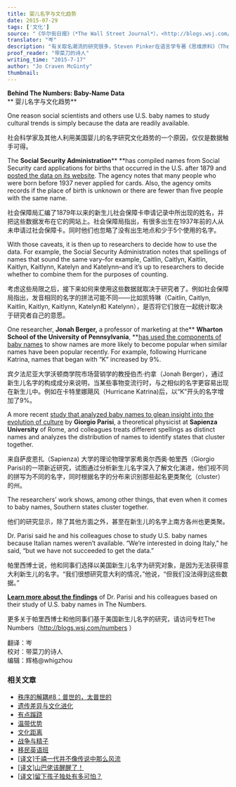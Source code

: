 ```yaml
---
title: 婴儿名字与文化趋势
date: 2015-07-29
tags: ['文化']
source: "《华尔街日报》（*The Wall Street Journal*），<http://blogs.wsj.com/numbers/behind-the-numbers-baby-name-data-2106/>"
translator: "岑"
description: "有关取名潮流的研究很多，Steven Pinker在语言学专著《思维原料》（The Stuff Of Thought）里也花了很多篇幅讨论这个话题，取名偏好明显表现出一种风水轮流转的周期循环特征，比如50年代美国诞生了大批Steve，现在有学者貌似又发现了另一种扎堆方式……"
proof_reader: "带菜刀的诗人"
writing_time: "2015-7-17"
author: "Jo Craven McGinty"
thumbnail:
---
```


**Behind The Numbers: Baby-Name Data**  
** 婴儿名字与文化趋势**

One reason social scientists and others use U.S. baby names to study cultural trends is simply because the data are readily available.

社会科学家及其他人利用美国婴儿的名字研究文化趋势的一个原因，仅仅是数据触手可得。

The **Social Security Administration**** **has compiled names from Social Security card applications for births that occurred in the U.S. after 1879 and [posted the data on its website](http://www.ssa.gov/oact/babynames/limits.html). The agency notes that many people who were born before 1937 never applied for cards. Also, the agency omits records if the place of birth is unknown or there are fewer than five people with the same name.

社会保障局汇编了1879年以来的新生儿社会保障卡申请记录中所出现的姓名，并把这些数据发布在它的网站上。社会保障局指出，有很多出生在1937年前的人从未申请过社会保障卡。同时他们也忽略了没有出生地点和少于5个使用的名字。

With those caveats, it is then up to researchers to decide how to use the data. For example, the Social Security Administration notes that spellings of names that sound the same vary–for example, Caitlin, Caitlyn, Kaitlin, Kaitlyn, Kaitlynn, Katelyn and Katelynn–and it’s up to researchers to decide whether to combine them for the purposes of counting.

考虑这些局限之后，接下来如何来使用这些数据就取决于研究者了。例如社会保障局指出，发音相同的名字的拼法可能不同——比如凯特琳（Caitlin, Caitlyn, Kaitlin, Kaitlyn, Kaitlynn, Katelyn和 Katelynn），是否将它们放在一起统计取决于研究者自己的意愿。

One researcher, **Jonah Berger,** a professor of marketing at the** ****Wharton School of the University of Pennsylvania****, **[has used the components of baby names](http://jonahberger.com/wp-content/uploads/2013/02/Cultural-Evolution_1.pdf) to show names are more likely to become popular when similar names have been popular recently. For example, following Hurricane Katrina, names that began with “K” increased by 9%.

宾夕法尼亚大学沃顿商学院市场营销学的教授伯杰·约拿（Jonah Berger），通过新生儿名字的构成成分来说明，当某些事物变流行时，与之相似的名字更容易出现在新生儿中。例如在卡特里娜飓风（Hurricane Katrina)后，以“K”开头的名字增加了9%。

A more recent [study that analyzed baby names to glean insight into the evolution of culture](http://www.pnas.org/content/112/26/7943.abstract) by **Giorgio Parisi**, a theoretical physicist at **Sapienza University** of Rome, and colleagues treats different spellings as distinct names and analyzes the distribution of names to identify states that cluster together.

来自萨皮恩扎（Sapienza) 大学的理论物理学家希奥尔西奥·帕里西（Giorgio Parisi)的一项新近研究，试图通过分析新生儿名字深入了解文化演进，他们视不同的拼写为不同的名字，同时根据名字的分布来识别那些起名更类聚化（cluster）的州。

The researchers’ work shows, among other things, that even when it comes to baby names, Southern states cluster together.

他们的研究显示，除了其他方面之外，甚至在新生儿的名字上南方各州也更类聚。

Dr. Parisi said he and his colleagues chose to study U.S. baby names because Italian names weren’t available. “We’re interested in doing Italy,” he said, “but we have not succeeded to get the data.”

帕里西博士说，他和同事们选择以美国新生儿名字为研究对象，是因为无法获得意大利新生儿的名字。“我们很想研究意大利的情况，”他说，“但我们没法得到这些数据。”

**[Learn more about the findings](http://www.wsj.com/articles/jennifers-weve-got-your-number-1437142113)** of Dr. Parisi and his colleagues based on their study of U.S. baby names in The Numbers.

更多关于帕里西博士和他同事们基于美国新生儿名字的研究，请访问专栏The Numbers（<http://blogs.wsj.com/numbers> ）


翻译：岑  
校对：带菜刀的诗人  
编辑：辉格@whigzhou


### 相关文章

* [秩序的解耦#8：普世的，太普世的](https://headsalon.org/archives/7846.html "秩序的解耦#8：普世的，太普世的")
* [遗传差异与文化进化](https://headsalon.org/archives/7827.html "遗传差异与文化进化")
* [有点蹊跷](https://headsalon.org/archives/7817.html "有点蹊跷")
* [温带优势](https://headsalon.org/archives/7785.html "温带优势")
* [文化距离](https://headsalon.org/archives/7635.html "文化距离")
* [战争与精子](https://headsalon.org/archives/7645.html "战争与精子")
* [移民英语班](https://headsalon.org/archives/7650.html "移民英语班")
* [[译文]千禧一代并不像传说中那么风流](https://headsalon.org/archives/7570.html "[译文]千禧一代并不像传说中那么风流")
* [[译文]山巴佬该醒醒了！](https://headsalon.org/archives/7515.html "[译文]山巴佬该醒醒了！")
* [[译文]留下孩子独处有多可怕？](https://headsalon.org/archives/7513.html "[译文]留下孩子独处有多可怕？")
